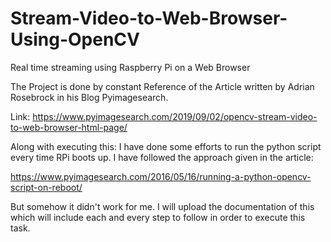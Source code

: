 # Stream-Video-to-Web-Browser-Using-OpenCV
Real time streaming using Raspberry Pi on a Web Browser

The Project is done by constant Reference of the Article written by Adrian Rosebrock
in his Blog Pyimagesearch.

Link: https://www.pyimagesearch.com/2019/09/02/opencv-stream-video-to-web-browser-html-page/

Along with executing this:
I have done some efforts to run the python script every time RPi boots up.
I have followed the approach given in the article:

https://www.pyimagesearch.com/2016/05/16/running-a-python-opencv-script-on-reboot/

But somehow it didn't work for me.
I will upload the documentation of this which will include each and every step to follow in order
to execute this task.

